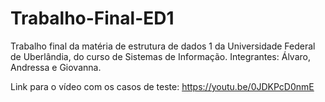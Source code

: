 # Trabalho-Final-ED1
Trabalho final da matéria de estrutura de dados 1 da Universidade Federal de Uberlândia, do curso de Sistemas de Informação. Integrantes: Álvaro, Andressa e Giovanna.

Link para o vídeo com os casos de teste:
https://youtu.be/0JDKPcD0nmE
